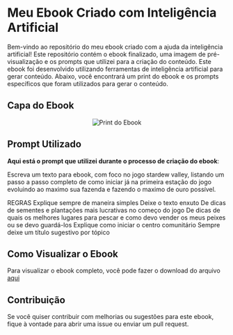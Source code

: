 # Meu Ebook Criado com Inteligência Artificial 
Bem-vindo ao repositório do meu ebook criado com a ajuda da inteligência artificial! Este repositório contém o ebook finalizado, uma imagem de pré-visualização e os prompts que utilizei para a criação do conteúdo.
Este ebook foi desenvolvido utilizando ferramentas de inteligência artificial para gerar conteúdo. Abaixo, você encontrará um print do ebook e os prompts específicos que foram utilizados para gerar o conteúdo.

## Capa do Ebook

<p align="center">
  <img src="https://github.com/vanessasousapro/Projeto-Ebook-ai-dio/assets/141881796/51dd2df7-74a9-4b2a-bba3-0d744d4a5a5c" alt="Print do Ebook">
</p>

## Prompt Utilizado

**Aqui está o prompt que utilizei durante o processo de criação do ebook**:

Escreva um texto para ebook, com foco no jogo stardew valley, listando um passo a passo completo de como iniciar já na primeira estação do jogo evoluindo ao maximo sua fazenda e fazendo o maximo de ouro possível.

REGRAS
 Explique sempre de maneira simples
 Deixe o texto enxuto
 De dicas de sementes e plantações mais lucrativas no começo do jogo
 De dicas de quais os melhores lugares para pescar e como devo vender os meus peixes ou se devo guardá-los
 Explique como iniciar o centro comunitário
 Sempre deixe um título sugestivo por tópico

## Como Visualizar o Ebook

Para visualizar o ebook completo, você pode fazer o download do arquivo [aqui](https://www.canva.com/design/DAGHp5RgWtc/y37nvuxoGcrVtyaLlIt5jQ/watch?utm_content=DAGHp5RgWtc&utm_campaign=designshare&utm_medium=link&utm_source=editor)

## Contribuição

Se você quiser contribuir com melhorias ou sugestões para este ebook, fique à vontade para abrir uma issue ou enviar um pull request.
